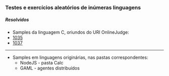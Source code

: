### Testes e exercícios aleatórios de inúmeras linguagens
##### Resolvidos
- Samples da linguagem C, oriundos do URI OnlineJudge:
- [1035](https://www.urionlinejudge.com.br/judge/pt/problems/view/1035)
- [1037](https://www.urionlinejudge.com.br/judge/pt/problems/view/1037)

-------------------------------------

- Samples em linguagens originárias, nas pastas correspondentes:
  - NodeJS - pasta Calc
  - GAML - agentes distribuídos
